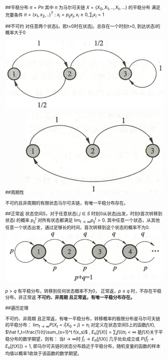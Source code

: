 ##平稳分布
$\pi = P\pi$   其中 $\pi$   为马尔可夫链 $X=\{X_0, X_1, .., X_t, ...\}$ 的平稳分布
满足充要条件 $\pi = (x_1, x_2, ..)^T$ :    $x_i = p_{ij}x_j,    x_i\geq 0,    \sum_i x_i =1$

##不可约
对任意两个状态ij，若t=0时在状态j，总存在一个时刻t>0, 到达状态i的概率大于0

![2a2e5fa93779cb4b7ce967ea56d0b94b.png](2a2e5fa93779cb4b7ce967ea56d0b94b.png)

##周期性
![0ccd8f1b1a8add1a454d269ab11667e7.png](0ccd8f1b1a8add1a454d269ab11667e7.png)

不可约且非周期的有限状态马尔可夫链，有唯一平稳分布存在。

##正常返
状态空间S，对于任意状态$i,j\in S$  时刻0从状态j出发，时刻t首次转移到状态i 的概率 $p^t_{ij}$  对所有状态都满足 $\lim_{t\to \infty} p^t_{ij}>0$. 其中任意一个状态，从其他任意一个状态出发，通过足够长的时间，首次转移到这个状态的概率不为0.
![08c275c811dca7953f4e6fa5fe4da374.png](08c275c811dca7953f4e6fa5fe4da374.png)

$p>q$ 有平稳分布，转移到任何状态概率不为0， 正常返，$p\leq q$ 时，不存在平稳分布，非正常返
**不可约、非周期 且正常返，有唯一平稳分布存在。**

##遍历定理

不可约、非周期 且正常返，有唯一平稳分布，转移概率的极限分布是马尔可夫链的平稳分布：
$\lim_{t\to \infty} P(X_t=i|X_0=j)=\pi_i$
对定义在状态空间S上的函数$f(X)$,  $\hat f_t=\frac{1}{t}\sum_{s=1}^t f(x_s)$ , $E_\pi[f(X)]=\sum_i f(i) \pi_i<\infty$ 是$f(X)$关于平稳分布的数学期望，则有：
当$t\to \infty$时  $\hat f_t \to E_\pi[f(X)]$  几乎处处成立或 $P\{\hat f_t \to E_\pi[f(X)]\}=1$, 即马尔可夫链的状态分布趋近于平稳分布，随机变量的函数的样本均值以概率1收敛于该函数的数学期望。




